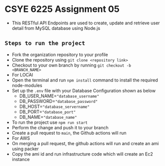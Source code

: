 # CSYE 6225 Assignment 05

- This RESTful API Endpoints are used to create, update and retrieve user detail from MySQL database using Node.js

## `Steps to run the project`

- Fork the organization repository to your profile
- Clone the repository using `git clone <repository link>`
- Checkout to your own branch by running `git checkout -b <BRANCH_NAME>`
- For LOCAl
- Open the terminal and run `npm install` command to install the required node-modules
- Set up the `.env` file with your Database Configuration shown as below
  - DB_USER_NAME=`"database_username"`
  - DB_PASSWORD=`"database_password"`
  - DB_HOST=`"database_servername"`
  - DB_PORT=`"database_port"`
  - DB_NAME=`"database_name"`
- To run the project use `npm run start`
- Perform the change and push it to your branch
- Create a pull request to `main`, the Github actions will run
- For AWS
- On merging a pull request, the github actions will run and create an ami using packer
- Copy the ami id and run infrastructure code which will create an Ec2 instance
